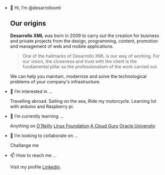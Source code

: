 - 👋 Hi, I’m @desarrolloxml

   ## Our origins
   **Desarrollo XML** was born in 2009 to carry out the creation for business and private projects from the design, programming, content, promotion and management of web and mobile applications.

   > One of the hallmarks of Desarrollo XML is our way of working. For our vision, the closeness and trust with the client is the fundamental pillar as the professionalism of the work carried out.

   We can help you maintain, modernize and solve the technological problems of your company's infrastructure.

- 👀 I’m interested in ...

  Travelling abroad. Sailing on the sea, Ride my motorcycle. Learning Iot with arduino and Raspberry pi. 

- 🌱 I’m currently learning ...

  Anything on 
  [O`Reilly](https://www.oreilly.com/)
  [Linux Foundation](https://linuxfoundation.org/)
  [A Cloud Guru](https://acloudguru.com/)
  [Oracle University](https://education.oracle.com/)
  

- 💞️ I’m looking to collaborate on ...

  Challange me    
   
- 📫 How to reach me ...
  
  Visit my profile [Linkedin](https://www.linkedin.com/in/manuel-valeros/).
  


<!---
desarrolloxml/desarrolloxml is a ✨ special ✨ repository because its `README.md` (this file) appears on your GitHub profile.
You can click the Preview link to take a look at your changes.
--->
